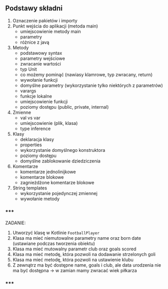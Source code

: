 ## Podstawy składni

1. Oznaczenie pakietów i importy 
2. Punkt wejścia do aplikacji (metoda main)
    - umiejscowienie metody main
    - parametry
    - różnice z javą
3. Metody
    - podstawowy syntax
    - parametry wejściowe
    - zwracanie wartości
    - typ Unit
    - co możemy pominąć (nawiasy klamrowe, typ zwracany, return)
    - wywołanie funkcji
    - domyślne parametry (wykorzystanie tylko niektórych z parametrów)
    - varargs
    - funkcje lokalne
    - umiejscowienie funkcji
    - poziomy dostępu (public, private, internal)
4. Zmienne
    - val vs var
    - umiejscowienie (plik, klasa)
    - type inference
5. Klasy
    - deklaracja klasy
    - properties
    - wykorzystanie domyślnego konstruktora
    - poziomy dostępu
    - domyślne zablokowanie dziedziczenia
6. Komentarze
    - komentarze jednolinijkowe
    - komentarze blokowe
    - zagnieżdżone komentarze blokowe
7. String templates
    - wykorzystanie pojedynczej zmiennej
    - wywołanie metody


### ***
ZADANIE:
1. Utworzyć klasę w Kotlinie `FootballPlayer`
2. Klasa ma mieć niemutowalne parametry name oraz born date (ustawiane podczas tworzenia obiektu)
3. Klasa ma mieć mutowalny parametr club oraz goals scored
4. Klasa ma mieć metodę, która pozwoli na dodawanie strzelonych goli
5. Klasa ma mieć metodę, która pozwoli na ustawienie klubu
6. Z zewnątrz ma być dostępne name, goals i club, ale data urodzenia nie ma być dostępna -> w zamian mamy zwracać wiek piłkarza
### ***
